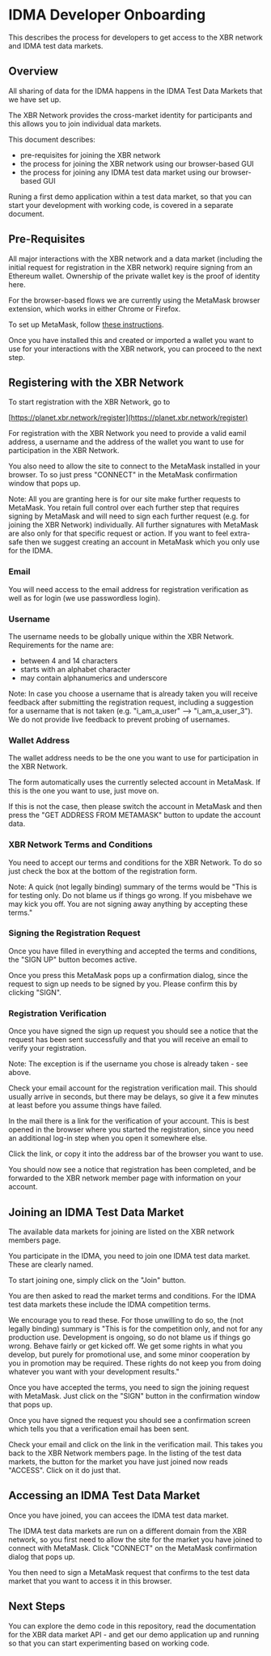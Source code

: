 # IDMA Developer Onboarding

This describes the process for developers to get access to the XBR network and IDMA test data markets.


## Overview

All sharing of data for the IDMA happens in the IDMA Test Data Markets that we have set up.

The XBR Network provides the cross-market identity for participants and this allows you to join individual data markets.

This document describes:

- pre-requisites for joining the XBR network
- the process for joining the XBR network using our browser-based GUI
- the process for joining any IDMA test data market using our browser-based GUI

Runing a first demo application within a test data market, so that you can start your development with working code, is covered in a separate document.


## Pre-Requisites

All major interactions with the XBR network and a data market (including the initial request for registration in the XBR network) require signing from an Ethereum wallet. Ownership of the private wallet key is the proof of identity here.

For the browser-based flows we are currently using the MetaMask browser extension, which works in either Chrome or Firefox.

To set up MetaMask, follow [these instructions](https://github.com/crossbario/idma-examples/blob/master/gettingstarted/onboarding/installing_metamask.md).

Once you have installed this and created or imported a wallet you want to use for your interactions with the XBR network, you can proceed to the next step.


## Registering with the XBR Network

To start registration with the XBR Network, go to

[https://planet.xbr.network/register](https://planet.xbr.network/register)

For registration with the XBR Network you need to provide a valid eamil address, a username and the address of the wallet you want to use for participation in the XBR Network. 

You also need to allow the site to connect to the MetaMask installed in your browser. To so just press "CONNECT" in the MetaMask confirmation window that pops up. 

Note: All you are granting here is for our site make further requests to MetaMask. You retain full control over each further step that requires signing by MetaMask and will need to sign each further request (e.g. for joining the XBR Network) individually. All further signatures with MetaMask are also only for that specific request or action. If you want to feel extra-safe then we suggest creating an account in MetaMask which you only use for the IDMA.


### Email

You will need access to the email address for registration verification as well as for login (we use passwordless login).


### Username

The username needs to be globally unique within the XBR Network. Requirements for the name are:

- between 4 and 14 characters
- starts with an alphabet character
- may contain alphanumerics and underscore

Note: In case you choose a username that is already taken you will receive feedback after submitting the registration request, including a suggestion for a username that is not taken (e.g. "i_am_a_user" --> "i_am_a_user_3"). We do not provide live feedback to prevent probing of usernames.


### Wallet Address

The wallet address needs to be the one you want to use for participation in the XBR Network. 

The form automatically uses the currently selected account in MetaMask. If this is the one you want to use, just move on.

If this is not the case, then please switch the account in MetaMask and then press the "GET ADDRESS FROM METAMASK" button to update the account data.


### XBR Network Terms and Conditions

You need to accept our terms and conditions for the XBR Network. To do so just check the box at the bottom of the registration form. 

Note: A quick (not legally binding) summary of the terms would be "This is for testing only. Do not blame us if things go wrong. If you misbehave we may kick you off. You are not signing away anything by accepting these terms." 


### Signing the Registration Request

Once you have filled in everything and accepted the terms and conditions, the "SIGN UP" button becomes active.

Once you press this MetaMask pops up a confirmation dialog, since the request to sign up needs to be signed by you. Please confirm this by clicking "SIGN". 


### Registration Verification

Once you have signed the sign up request you should see a notice that the request has been sent successfully and that you will receive an email to verify your registration.

Note: The exception is if the username you chose is already taken - see above.

Check your email account for the registration verification mail. This should usually arrive in seconds, but there may be delays, so give it a few minutes at least before you assume things have failed.

In the mail there is a link for the verification of your account. This is best opened in the browser where you started the registration, since you need an additional log-in step when you open it somewhere else.

Click the link, or copy it into the address bar of the browser you want to use.

You should now see a notice that registration has been completed, and be forwarded to the XBR network member page with information on your account.

## Joining an IDMA Test Data Market

The available data markets for joining are listed on the XBR network members page. 

You participate in the IDMA, you need to join one IDMA test data market. These are clearly named.

To start joining one, simply click on the "Join" button.

You are then asked to read the market terms and conditions. For the IDMA test data markets these include the IDMA competition terms. 

We encourage you to read these. For those unwilling to do so, the (not legally binding) summary is "This is for the competition only, and not for any production use. Development is ongoing, so do not blame us if things go wrong. Behave fairly or get kicked off. We get some rights in what you develop, but purely for promotional use, and some minor cooperation by you in promotion may be required. These rights do not keep you from doing whatever you want with your development results."

Once you have accepted the terms, you need to sign the joining request with MetaMask. Just click on the "SIGN" button in the confirmation window that pops up.

Once you have signed the request you should see a confirmation screen which tells you that a verification email has been sent.

Check your email and click on the link in the verification mail. This takes you back to the XBR Network members page. In the listing of the test data markets, the button for the market you have just joined now reads "ACCESS". Click on it do just that.


## Accessing an IDMA Test Data Market

Once you have joined, you can accees the IDMA test data market.

The IDMA test data markets are run on a different domain from the XBR network, so you first need to allow the site for the market you have joined to connect with MetaMask. Click "CONNECT" on the MetaMask confirmation dialog that pops up. 

You then need to sign a MetaMask request that confirms to the test data market that you want to access it in this browser.


## Next Steps

You can explore the demo code in this repository, read the documentation for the XBR data market API - and get our demo application up and running so that you can start experimenting based on working code.
